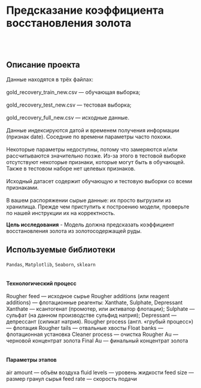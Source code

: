 # Предсказание коэффициента восстановления золота
 <br />   <br />  
## Описание проекта
Данные находятся в трёх файлах: <br />  
gold_recovery_train_new.csv — обучающая выборка; <br />  
gold_recovery_test_new.csv — тестовая выборка; <br />  
gold_recovery_full_new.csv — исходные данные. <br />  
Данные индексируются датой и временем получения информации (признак date). Соседние по времени параметры часто похожи. <br />  
Некоторые параметры недоступны, потому что замеряются и/или рассчитываются значительно позже. Из-за этого в тестовой выборке отсутствуют некоторые признаки, которые могут быть в обучающей. Также в тестовом наборе нет целевых признаков. <br />  
Исходный датасет содержит обучающую и тестовую выборки со всеми признаками. <br />  
В вашем распоряжении сырые данные: их просто выгрузили из хранилища. Прежде чем приступить к построению модели, проверьте по нашей инструкции их на корректность. <br />  


**Цель исследования** -  Модель должна предсказать коэффициент восстановления золота из золотосодержащей руды.


## Используемые библиотеки
`Pandas`, `Matplotlib`, `Seaborn`, `sklearn`
<br />  <br />  
**Технологический процесс**<br />  
Rougher feed — исходное сырье
Rougher additions (или reagent additions) — флотационные реагенты: Xanthate, Sulphate, Depressant
Xanthate — ксантогенат (промотер, или активатор флотации);
Sulphate — сульфат (на данном производстве сульфид натрия);
Depressant — депрессант (силикат натрия).
Rougher process (англ. «грубый процесс») — флотация
Rougher tails — отвальные хвосты
Float banks — флотационная установка
Cleaner process — очистка
Rougher Au — черновой концентрат золота
Final Au — финальный концентрат золота
<br />  <br />  
**Параметры этапов**<br />  
air amount — объём воздуха
fluid levels — уровень жидкости
feed size — размер гранул сырья
feed rate — скорость подачи

